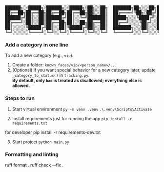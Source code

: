 <div align="center">

<pre>
██████╗░░█████╗░██████╗░░█████╗░██╗░░██╗  ███████╗██╗░░░██╗███████╗
██╔══██╗██╔══██╗██╔══██╗██╔══██╗██║░░██║  ██╔════╝╚██╗░██╔╝██╔════╝
██████╔╝██║░░██║██████╔╝██║░░╚═╝███████║  █████╗░░░╚████╔╝░█████╗░░
██╔═══╝░██║░░██║██╔══██╗██║░░██╗██╔══██║  ██╔══╝░░░░╚██╔╝░░██╔══╝░░
██║░░░░░╚█████╔╝██║░░██║╚█████╔╝██║░░██║  ███████╗░░░██║░░░███████╗
╚═╝░░░░░░╚════╝░╚═╝░░╚═╝░╚════╝░╚═╝░░╚═╝  ╚══════╝░░░╚═╝░░░╚══════╝
</pre>

</div>

### Add a category in one line
To add a new category (e.g., `vip`):

1. Create a folder: `known_faces/vip/<person_name>/...`
2. (Optional) If you want special behavior for a new category later, update `_category_to_status()` in `tracking.py`.  
   **By default, only `bad` is treated as disallowed; everything else is allowed.**

### Steps to run

1. Start virtual environment
`py -m venv .venv` 
`.\.venv\Scripts\Activate`

2. Install requirements just for running the app
`pip install -r requirements.txt`

for developer
pip install -r requirements-dev.txt

3. Start project
`python main.py`

### Formatting and linting
ruff format .
ruff check --fix .